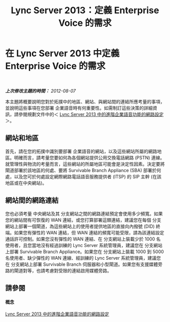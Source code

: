 ﻿---
title: Lync Server 2013：定義 Enterprise Voice 的需求
TOCTitle: 定義組織的 Enterprise Voice 需求
ms:assetid: 3310f78e-c658-4557-95fa-159ce3c22953
ms:mtpsurl: https://technet.microsoft.com/zh-tw/library/Gg425826(v=OCS.15)
ms:contentKeyID: 49290528
ms.date: 08/10/2015
mtps_version: v=OCS.15
ms.translationtype: HT
---

# 在 Lync Server 2013 中定義 Enterprise Voice 的需求

 

_**上次修改主題的時間：** 2012-08-07_

本主題將概要說明您對於拓撲中的地區、網站、與網站間的連結所應考量的事項，並說明這些事項在您部署 企業語音時有何重要性。如需制訂這些決策的詳細資訊，請參閱規劃文件中的＜ [Lync Server 2013 中的進階企業語音功能的網路設定](lync-server-2013-network-settings-for-the-advanced-enterprise-voice-features.md)＞。

## 網站和地區

首先，請在您的拓撲中識別要部署 企業語音的網站，以及這些網站所屬的網路地區。明確而言，請考量您要如何為各個網站提供公用交換電話網路 (PSTN) 連線。就管理性與物流的考量而言，這些網站的所屬地區可能會是決定性因素。決定要將閘道部署於該地區的何處、要將 Survivable Branch Appliance (SBA) 部署於何處，以及您可於何處設定網際網路電話語音服務提供者 (ITSP) 的 SIP 主幹 (在該地區或在中央網站)。

## 網站間的網路連結

您也必須考量 中央網站及其 分支網站之間的網路連結預定會使用多少頻寬。如果您的網站間有可恢復的 WAN 連結，或您打算部署這類連結，建議您在每個 分支網站上部署一個閘道，為這些網站上的使用者提供地區的直接向內撥號 (DID) 終端。如果您有彈性的 WAN 連結，但 WAN 連結的頻寬可能受限，請為該連結設定通話許可控制。如果您沒有彈性的 WAN 連結、在 分支網站上裝載少於 1000 名使用者，且您當地沒有經過訓練的 Lync Server 系統管理員，建議您在 分支網站上部署 Survivable Branch Appliance。如果您在 分支網站上裝載 1000 到 5000 名使用者、缺少彈性的 WAN 連線、經訓練的 Lync Server 系統管理員，建議您在 分支網站上部署 Survivable Branch 伺服器和小型閘道。如果您有支援媒體旁路的閘道對等，也請考慮對受限的連結啟用媒體旁路。

## 請參閱

#### 概念

[Lync Server 2013 中的進階企業語音功能的網路設定](lync-server-2013-network-settings-for-the-advanced-enterprise-voice-features.md)

